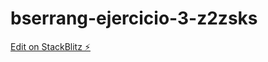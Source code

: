 # bserrang-ejercicio-3-z2zsks

[Edit on StackBlitz ⚡️](https://stackblitz.com/edit/bserrang-ejercicio-3-z2zsks)